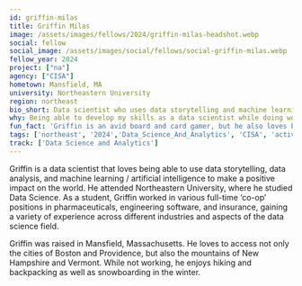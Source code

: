 ```yaml
---
id: griffin-milas
title: Griffin Milas
image: /assets/images/fellows/2024/griffin-milas-headshot.webp
social: fellow
social_image: /assets/images/social/fellows/social-griffin-milas.webp
fellow_year: 2024
project: ["na"]
agency: ["CISA"]
hometown: Mansfield, MA
university: Northeastern University
region: northeast
bio_short: Data scientist who uses data storytelling and machine learning to make a positive impact on the world
why: Being able to develop my skills as a data scientist while doing work that has a big impact.
fun_fact: 'Griffin is an avid board and card gamer, but he also loves backpacking and playing disc golf!'
tags: ['northeast', '2024','Data_Science_And_Analytics', 'CISA', 'active']
track: ['Data Science and Analytics']
---
```


Griffin is a data scientist that loves being able to use data storytelling, data analysis, and machine learning / artificial intelligence to make a positive impact on the world. He attended Northeastern University, where he studied Data Science. As a student, Griffin worked in various full-time ‘co-op’ positions in pharmaceuticals, engineering software, and insurance, gaining a variety of experience across different industries and aspects of the data science field.

Griffin was raised in Mansfield, Massachusetts. He loves to access not only the cities of Boston and Providence, but also the mountains of New Hampshire and Vermont. While not working, he enjoys hiking and backpacking as well as snowboarding in the winter.